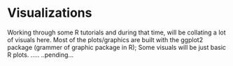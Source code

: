 # Visualizations
Working through some R tutorials and during that time, will be collating a lot of visuals here.
Most of the plots/graphics are built with the ggplot2 package (grammer of graphic package in R);
Some visuals will be just basic R plots.
..... ..pending...
